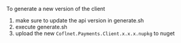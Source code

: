 To generate a new version of the client
1. make sure to update the api version in generate.sh
2. execute generate.sh
3. upload the new `Coflnet.Payments.Client.x.x.x.nupkg` to nuget